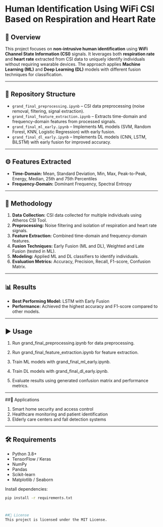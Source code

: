 # Human Identification Using WiFi CSI Based on Respiration and Heart Rate

## 📌 Overview
This project focuses on **non-intrusive human identification** using **WiFi Channel State Information (CSI)** signals. It leverages both **respiration rate** and **heart rate** extracted from CSI data to uniquely identify individuals without requiring wearable devices. The approach applies **Machine Learning (ML)** and **Deep Learning (DL)** models with different fusion techniques for classification.

---

## 📂 Repository Structure
- `grand_final_preprocessing.ipynb` – CSI data preprocessing (noise removal, filtering, signal extraction).  
- `grand_final_feature_extraction.ipynb` – Extracts time-domain and frequency-domain features from processed signals.  
- `grand_final_ml_early.ipynb` – Implements ML models (SVM, Random Forest, KNN, Logistic Regression) with early fusion.  
- `grand_final_dl_early.ipynb` – Implements DL models (CNN, LSTM, BiLSTM) with early fusion for improved accuracy.  

---

## ⚙️ Features Extracted
- **Time-Domain:** Mean, Standard Deviation, Min, Max, Peak-to-Peak, Energy, Median, 25th and 75th Percentiles  
- **Frequency-Domain:** Dominant Frequency, Spectral Entropy  

---

## 🚀 Methodology
1. **Data Collection:** CSI data collected for multiple individuals using Atheros CSI Tool.  
2. **Preprocessing:** Noise filtering and isolation of respiration and heart rate signals.  
3. **Feature Extraction:** Combined time-domain and frequency-domain features.  
4. **Fusion Techniques:** Early Fusion (ML and DL), Weighted and Late Fusion (tested in ML).  
5. **Modeling:** Applied ML and DL classifiers to identify individuals.  
6. **Evaluation Metrics:** Accuracy, Precision, Recall, F1-score, Confusion Matrix.  

---

## 📊 Results
- **Best Performing Model:** LSTM with Early Fusion  
- **Performance:** Achieved the highest accuracy and F1-score compared to other models.  

---

## ▶️ Usage
1. Run grand_final_preprocessing.ipynb for data preprocessing.

2. Run grand_final_feature_extraction.ipynb for feature extraction.

3. Train ML models with grand_final_ml_early.ipynb.

4. Train DL models with grand_final_dl_early.ipynb.

5. Evaluate results using generated confusion matrix and performance metrics.

---

##📌 Applications
1. Smart home security and access control
2. Healthcare monitoring and patient identification
3. Elderly care centers and fall detection systems

---

## 🛠️ Requirements
- Python 3.8+  
- TensorFlow / Keras  
- NumPy  
- Pandas  
- Scikit-learn  
- Matplotlib / Seaborn  

Install dependencies:
```bash
pip install -r requirements.txt



##📜 License
This project is licensed under the MIT License.
